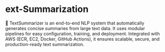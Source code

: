 # ext-Summarization
🎯 TextSummarizer is an end-to-end NLP system that automatically generates concise summaries from large text data. It uses modular pipelines for easy configuration, training, and deployment. Integrated with AWS (ECR, EC2, Docker, GitHub Actions), it ensures scalable, secure, and production-ready text summarization.
